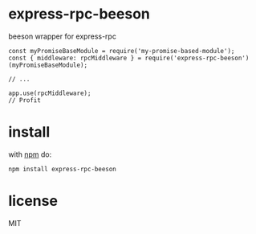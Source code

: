 # express-rpc-beeson

beeson wrapper for express-rpc

```JS
const myPromiseBaseModule = require('my-promise-based-module');
const { middleware: rpcMiddleware } = require('express-rpc-beeson')(myPromiseBaseModule);

// ...

app.use(rpcMiddleware);
// Profit
```

# install
with [npm](https://npmjs.org) do:

```
npm install express-rpc-beeson
```

# license

MIT
